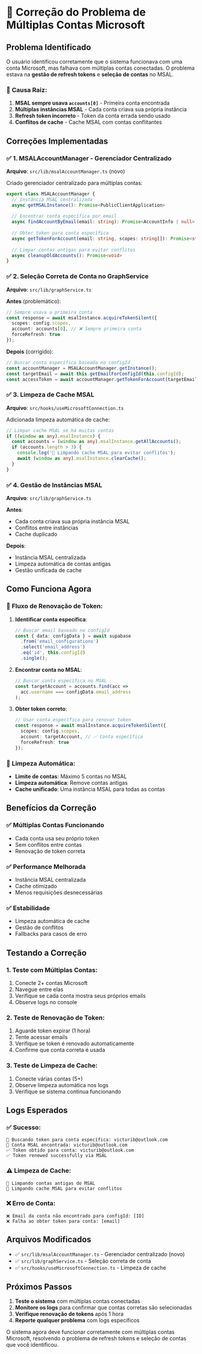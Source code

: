 # 🔧 Correção do Problema de Múltiplas Contas Microsoft

## Problema Identificado

O usuário identificou corretamente que o sistema funcionava com uma conta Microsoft, mas falhava com múltiplas contas conectadas. O problema estava na **gestão de refresh tokens** e **seleção de contas** no MSAL.

### 🎯 **Causa Raiz:**
1. **MSAL sempre usava `accounts[0]`** - Primeira conta encontrada
2. **Múltiplas instâncias MSAL** - Cada conta criava sua própria instância
3. **Refresh token incorreto** - Token da conta errada sendo usado
4. **Conflitos de cache** - Cache MSAL com contas conflitantes

## Correções Implementadas

### ✅ 1. **MSALAccountManager - Gerenciador Centralizado**

**Arquivo**: `src/lib/msalAccountManager.ts` (novo)

Criado gerenciador centralizado para múltiplas contas:

```typescript
export class MSALAccountManager {
  // Instância MSAL centralizada
  async getMSALInstance(): Promise<PublicClientApplication>
  
  // Encontrar conta específica por email
  async findAccountByEmail(email: string): Promise<AccountInfo | null>
  
  // Obter token para conta específica
  async getTokenForAccount(email: string, scopes: string[]): Promise<string | null>
  
  // Limpar contas antigas para evitar conflitos
  async cleanupOldAccounts(): Promise<void>
}
```

### ✅ 2. **Seleção Correta de Conta no GraphService**

**Arquivo**: `src/lib/graphService.ts`

**Antes** (problemático):
```typescript
// Sempre usava a primeira conta
const response = await msalInstance.acquireTokenSilent({
  scopes: config.scopes,
  account: accounts[0], // ❌ Sempre primeira conta
  forceRefresh: true
});
```

**Depois** (corrigido):
```typescript
// Buscar conta específica baseada no configId
const accountManager = MSALAccountManager.getInstance();
const targetEmail = await this.getEmailForConfigId(this.configId);
const accessToken = await accountManager.getTokenForAccount(targetEmail, config.scopes);
```

### ✅ 3. **Limpeza de Cache MSAL**

**Arquivo**: `src/hooks/useMicrosoftConnection.ts`

Adicionada limpeza automática de cache:

```typescript
// Limpar cache MSAL se há muitas contas
if ((window as any).msalInstance) {
  const accounts = (window as any).msalInstance.getAllAccounts();
  if (accounts.length > 3) {
    console.log('🧹 Limpando cache MSAL para evitar conflitos');
    await (window as any).msalInstance.clearCache();
  }
}
```

### ✅ 4. **Gestão de Instâncias MSAL**

**Arquivo**: `src/lib/graphService.ts`

**Antes**:
- Cada conta criava sua própria instância MSAL
- Conflitos entre instâncias
- Cache duplicado

**Depois**:
- Instância MSAL centralizada
- Limpeza automática de contas antigas
- Gestão unificada de cache

## Como Funciona Agora

### 🔄 **Fluxo de Renovação de Token:**

1. **Identificar conta específica**:
   ```typescript
   // Buscar email baseado no configId
   const { data: configData } = await supabase
     .from('email_configurations')
     .select('email_address')
     .eq('id', this.configId)
     .single();
   ```

2. **Encontrar conta no MSAL**:
   ```typescript
   // Buscar conta específica no MSAL
   const targetAccount = accounts.find(acc => 
     acc.username === configData.email_address
   );
   ```

3. **Obter token correto**:
   ```typescript
   // Usar conta específica para renovar token
   const response = await msalInstance.acquireTokenSilent({
     scopes: config.scopes,
     account: targetAccount, // ✅ Conta específica
     forceRefresh: true
   });
   ```

### 🧹 **Limpeza Automática:**

- **Limite de contas**: Máximo 5 contas no MSAL
- **Limpeza automática**: Remove contas antigas
- **Cache unificado**: Uma instância MSAL para todas as contas

## Benefícios da Correção

### ✅ **Múltiplas Contas Funcionando**
- Cada conta usa seu próprio token
- Sem conflitos entre contas
- Renovação de token correta

### ✅ **Performance Melhorada**
- Instância MSAL centralizada
- Cache otimizado
- Menos requisições desnecessárias

### ✅ **Estabilidade**
- Limpeza automática de cache
- Gestão de conflitos
- Fallbacks para casos de erro

## Testando a Correção

### 1. **Teste com Múltiplas Contas**:
1. Conecte 2+ contas Microsoft
2. Navegue entre elas
3. Verifique se cada conta mostra seus próprios emails
4. Observe logs no console

### 2. **Teste de Renovação de Token**:
1. Aguarde token expirar (1 hora)
2. Tente acessar emails
3. Verifique se token é renovado automaticamente
4. Confirme que conta correta é usada

### 3. **Teste de Limpeza de Cache**:
1. Conecte várias contas (5+)
2. Observe limpeza automática nos logs
3. Verifique se sistema continua funcionando

## Logs Esperados

### ✅ **Sucesso**:
```
🎯 Buscando token para conta específica: victurib@outlook.com
🎯 Conta MSAL encontrada: victurib@outlook.com
✅ Token obtido para conta: victurib@outlook.com
✅ Token renewed successfully via MSAL
```

### ⚠️ **Limpeza de Cache**:
```
🧹 Limpando contas antigas do MSAL
🧹 Limpando cache MSAL para evitar conflitos
```

### ❌ **Erro de Conta**:
```
❌ Email da conta não encontrado para configId: [ID]
❌ Falha ao obter token para conta: [email]
```

## Arquivos Modificados

- ✅ `src/lib/msalAccountManager.ts` - Gerenciador centralizado (novo)
- ✅ `src/lib/graphService.ts` - Seleção correta de conta
- ✅ `src/hooks/useMicrosoftConnection.ts` - Limpeza de cache

## Próximos Passos

1. **Teste o sistema** com múltiplas contas conectadas
2. **Monitore os logs** para confirmar que contas corretas são selecionadas
3. **Verifique renovação de tokens** após 1 hora
4. **Reporte qualquer problema** com logs específicos

O sistema agora deve funcionar corretamente com múltiplas contas Microsoft, resolvendo o problema de refresh tokens e seleção de contas que você identificou.
